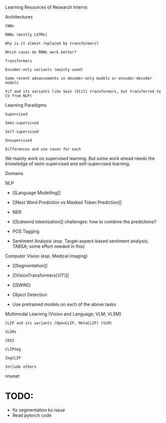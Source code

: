 Learning Resources of Research Interns 

Architectures 

    CNNs 

    RNNs (mostly LSTMs) 

    Why is it almost replaced by transformers? 

    Which cases do RNNs work better? 

    Transformers 

    Encoder-only variants (mainly used) 

    Some recent advancements in decoder-only models or encoder-decoder models 

    ViT and its variants like Swin (Still transformers, but transferred to CV from NLP) 

Learning Paradigms 

    Supervised 

    Semi-supervised 

    Self-supervised 

    Unsupervised 

    Differences and use cases for each 

We mainly work on supervised learning. But some work ahead needs the knowledge of semi-supervised and self-supervised learning. 

Domains 

NLP 
- [[Language Modelling]]
- [[Next Word Prediction vs Masked Token Prediction]]
	
- NER 
- [[Subword tokenization]] challenges: how to combine the predictions? 
- POS Tagging 
- Sentiment Analysis (esp. Target-aspect-based sentiment analysis; TABSA; some effort needed in this) 

Computer Vision (esp. Medical Imaging) 
 - [[Segmentation]]
 - [[VisionTransformers(VIT)]]
 - [[SWIN]]
 
 
 - Object Detection 
 - Use pretrained models on each of the above tasks 

Multimodal Learning (Vision and Language; VLM; VLSM) 

    CLIP and its variants (OpenCLIP, MetaCLIP) (VLM) 

    VLSMs 

    CRIS 

    CLIPSeg 

    ZegCLIP 

    Include others 


nnunet

# TODO:
- fix segmentation ko issue
- Read pytorch code 
